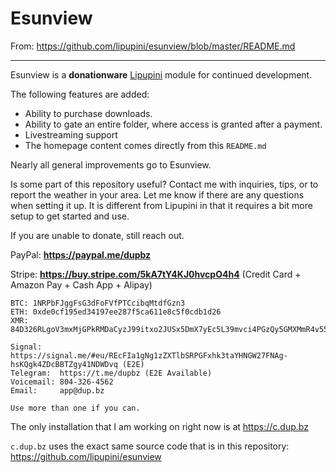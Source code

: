 # Esunview

From: https://github.com/lipupini/esunview/blob/master/README.md

---

Esunview is a **donationware** [Lipupini](https://github.com/lipupini/lipupini) module for continued development.

The following features are added:

- Ability to purchase downloads.
- Ability to gate an entire folder, where access is granted after a payment.
- Livestreaming support
- The homepage content comes directly from this `README.md`

Nearly all general improvements go to Esunview.

Is some part of this repository useful? Contact me with inquiries, tips, or to report the weather in your area. Let me know if there are any questions when setting it up. It is different from Lipupini in that it requires a bit more setup to get started and use.

If you are unable to donate, still reach out.

PayPal: **https://paypal.me/dupbz**

Stripe: **https://buy.stripe.com/5kA7tY4KJ0hvcpO4h4** (Credit Card + Amazon Pay + Cash App + Alipay)

```
BTC: 1NRPbFJggFsG3dFoFVfPTCcibqMtdfGzn3
ETH: 0xde0cf195ed34197ee287f5ca611e8c5f0cdb1d26
XMR: 84D326RLgoV3mxMjGPkRMDaCyzJ99itxo2JUSx5DmX7yEc5L39mvci4PGzQy5GMXMmR4v55e2bmdSJbBWvybMaLq7LmsP7M
```

```
Signal:    https://signal.me/#eu/REcFIa1gNg1zZXTlbSRPGFxhk3taYHNGW27FNAg-hsKQgk4ZDcBBTZgy41NDWDvq (E2E)
Telegram:  https://t.me/dupbz (E2E Available)
Voicemail: 804-326-4562
Email:     app@dup.bz

Use more than one if you can.
```

The only installation that I am working on right now is at https://c.dup.bz

`c.dup.bz` uses the exact same source code that is in this repository: https://github.com/lipupini/esunview
